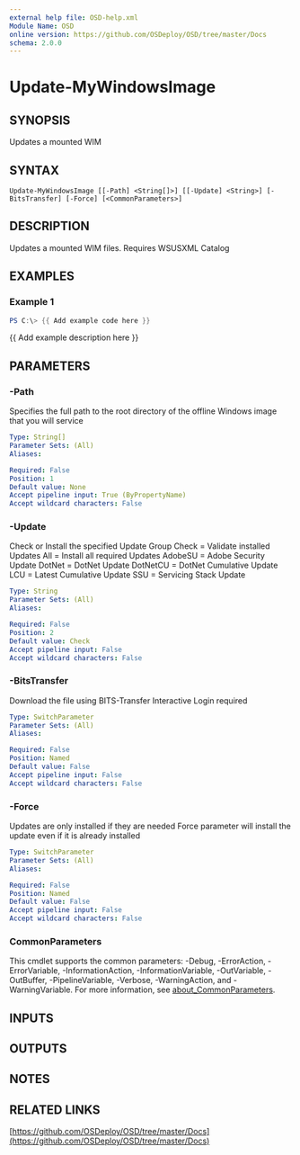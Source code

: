 ```yaml
---
external help file: OSD-help.xml
Module Name: OSD
online version: https://github.com/OSDeploy/OSD/tree/master/Docs
schema: 2.0.0
---
```


# Update-MyWindowsImage

## SYNOPSIS
Updates a mounted WIM

## SYNTAX

```
Update-MyWindowsImage [[-Path] <String[]>] [[-Update] <String>] [-BitsTransfer] [-Force] [<CommonParameters>]
```

## DESCRIPTION
Updates a mounted WIM files. 
Requires WSUSXML Catalog

## EXAMPLES

### Example 1
```powershell
PS C:\> {{ Add example code here }}
```

{{ Add example description here }}

## PARAMETERS

### -Path
Specifies the full path to the root directory of the offline Windows image that you will service

```yaml
Type: String[]
Parameter Sets: (All)
Aliases:

Required: False
Position: 1
Default value: None
Accept pipeline input: True (ByPropertyName)
Accept wildcard characters: False
```

### -Update
Check or Install the specified Update Group
Check = Validate installed Updates
All = Install all required Updates
AdobeSU = Adobe Security Update
DotNet = DotNet Update
DotNetCU = DotNet Cumulative Update
LCU = Latest Cumulative Update
SSU = Servicing Stack Update

```yaml
Type: String
Parameter Sets: (All)
Aliases:

Required: False
Position: 2
Default value: Check
Accept pipeline input: False
Accept wildcard characters: False
```

### -BitsTransfer
Download the file using BITS-Transfer
Interactive Login required

```yaml
Type: SwitchParameter
Parameter Sets: (All)
Aliases:

Required: False
Position: Named
Default value: False
Accept pipeline input: False
Accept wildcard characters: False
```

### -Force
Updates are only installed if they are needed
Force parameter will install the update even if it is already installed

```yaml
Type: SwitchParameter
Parameter Sets: (All)
Aliases:

Required: False
Position: Named
Default value: False
Accept pipeline input: False
Accept wildcard characters: False
```

### CommonParameters
This cmdlet supports the common parameters: -Debug, -ErrorAction, -ErrorVariable, -InformationAction, -InformationVariable, -OutVariable, -OutBuffer, -PipelineVariable, -Verbose, -WarningAction, and -WarningVariable. For more information, see [about_CommonParameters](http://go.microsoft.com/fwlink/?LinkID=113216).

## INPUTS

## OUTPUTS

## NOTES

## RELATED LINKS

[https://github.com/OSDeploy/OSD/tree/master/Docs](https://github.com/OSDeploy/OSD/tree/master/Docs)

